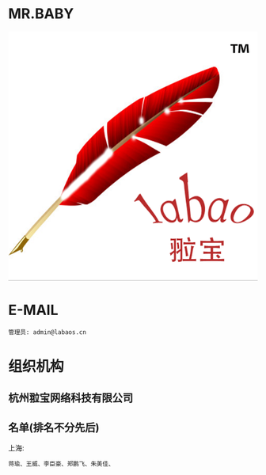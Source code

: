 MR.BABY
======

![image](docs/image/labaoslogo.png)

E-MAIL
======

```bash
管理员: admin@labaos.cn

```

组织机构
======

杭州翋宝网络科技有限公司
---

名单(排名不分先后)
---

上海:
```bash
蒋瑜、王威、李臣豪、郑鹏飞、朱美佳、
```

